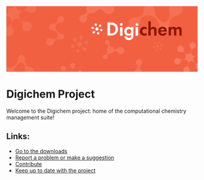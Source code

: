 <img src="Banner.png" alt="Banner" />

# Digichem Project

Welcome to the Digichem project: home of the computational chemistry management suite!

## Links:

 - [Go to the downloads](https://github.com/Digichem-Project/build-boy)
 - [Report a problem or make a suggestion](https://github.com/Digichem-Project/build-boy/issues)
 - [Contribute](https://github.com/Digichem-Project/digichem-core)
 - [Keep up to date with the project](https://x.com/DigichemProject)